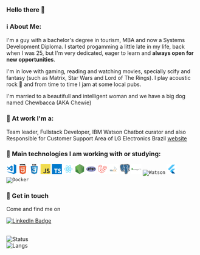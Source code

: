 ### Hello there 👋

### ℹ About Me:

I'm a guy with a bachelor's degree in tourism, MBA and now a Systems Development Diploma. 
I started progamming a little late in my life, back when I was 25, but I'm very dedicated, eager to learn and **always open for new opportunities**.

I'm in love with gaming, reading and watching movies, specially scify and fantasy (such as Matrix, Star Wars and Lord of The Rings).
I play acoustic rock 🎸 and from time to time I jam at some local pubs.

I'm married to a beautifull and intelligent woman and we have a big dog named Chewbacca (AKA Chewie)

### 🔭 At work I'm a:

Team leader, Fullstack Developer, IBM  Watson Chatbot curator and also Responsible for Customer Support Area of LG Electronics Brazil [website](https://wwwstg.lg.com/br/suporte)

### 🚀 Main technologies I am working with or studying:
<p align="left">
<code><img title="Visual Studio Code" width="26px" src="https://raw.githubusercontent.com/github/explore/80688e429a7d4ef2fca1e82350fe8e3517d3494d/topics/visual-studio-code/visual-studio-code.png" /></code>
<code><img title="HTML5" width="26px" src="https://raw.githubusercontent.com/github/explore/80688e429a7d4ef2fca1e82350fe8e3517d3494d/topics/html/html.png" /></code>
<code><img title="CSS3" width="26px" src="https://raw.githubusercontent.com/github/explore/80688e429a7d4ef2fca1e82350fe8e3517d3494d/topics/css/css.png" /></code>
<code><img title="JavaScript" width="26px" src="https://raw.githubusercontent.com/github/explore/80688e429a7d4ef2fca1e82350fe8e3517d3494d/topics/javascript/javascript.png" /></code>
<code><img title="TypeScript" width="26px" src="https://raw.githubusercontent.com/github/explore/80688e429a7d4ef2fca1e82350fe8e3517d3494d/topics/typescript/typescript.png" /></code>
<code><img title="React" width="26px" src="https://raw.githubusercontent.com/github/explore/80688e429a7d4ef2fca1e82350fe8e3517d3494d/topics/react/react.png" /></code>
<code><img title="NodeJS" width="26px" src="https://raw.githubusercontent.com/github/explore/80688e429a7d4ef2fca1e82350fe8e3517d3494d/topics/nodejs/nodejs.png"></code>
<code><img title="PHP" width="26px" src="https://raw.githubusercontent.com/github/explore/80688e429a7d4ef2fca1e82350fe8e3517d3494d/topics/php/php.png" /></code>
<code><img title="Laravel" width="26px" src="https://raw.githubusercontent.com/github/explore/80688e429a7d4ef2fca1e82350fe8e3517d3494d/topics/laravel/laravel.png" /></code>
<code><img title="MySQL" width="26px" src="https://raw.githubusercontent.com/github/explore/80688e429a7d4ef2fca1e82350fe8e3517d3494d/topics/mysql/mysql.png" /></code>
<code><img title="PgSQL" width="26px" src="https://raw.githubusercontent.com/github/explore/80688e429a7d4ef2fca1e82350fe8e3517d3494d/topics/postgresql/postgresql.png" /></code>
<code><img title="MongoDB" width="26px" src="https://raw.githubusercontent.com/github/explore/80688e429a7d4ef2fca1e82350fe8e3517d3494d/topics/mongodb/mongodb.png" /></code>
<code><img title="Watson" width="26px" src="https://www.ctiglobal.com/wp-content/uploads/2016/06/ibm-watson.png" /></code>  
<code><img title="Flutter" width="26px" src="https://raw.githubusercontent.com/github/explore/80688e429a7d4ef2fca1e82350fe8e3517d3494d/topics/flutter/flutter.png" /></code>
<code><img title="Docker" width="26px" src="https://user-images.githubusercontent.com/38081852/87548752-565a5f00-c683-11ea-98bc-466626e09af8.png" /></code>
</p>

### 🤝 Get in touch

Come and find me on 

[![LinkedIn Badge](https://img.shields.io/badge/linkedin-blue?logo=linkedin&style=for-the-badge&logoColor=white&link=https://www.linkedin.com/in/flavioccf)](https://www.linkedin.com/in/flavioccf)

<br>

<img src="https://github-readme-stats.vercel.app/api?username=flavioccf&show_icons=tru&theme=dracula&count_private=true" alt="Status" />

<br>

<img src="https://github-readme-stats.vercel.app/api/top-langs/?username=flavioccf&layout=compact&show_icons=true&theme=dracula&count_private=true" alt="Langs" />
